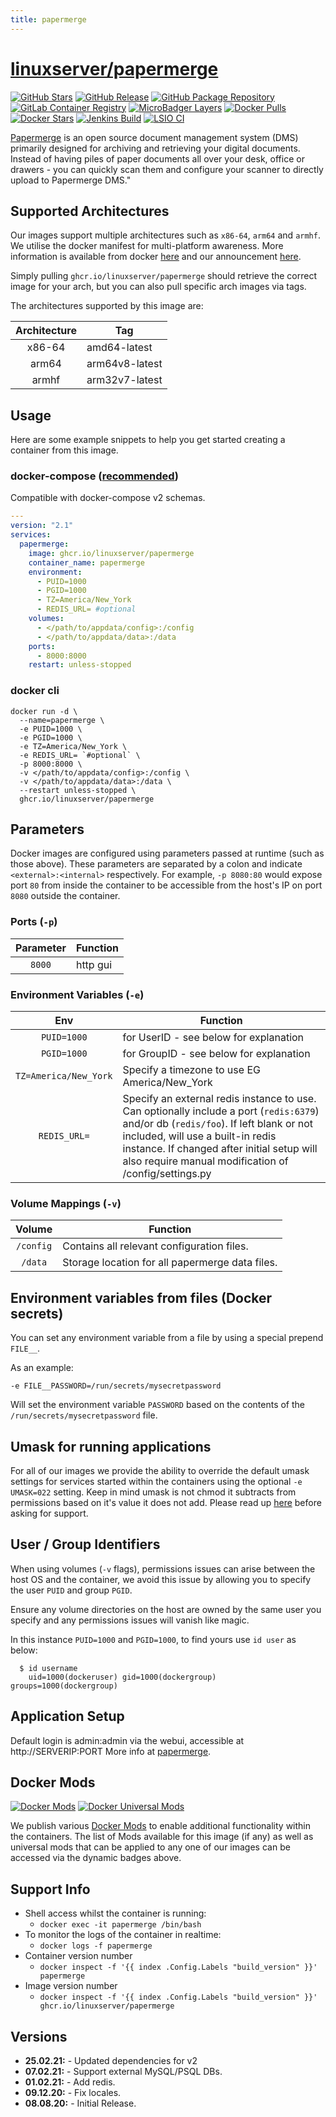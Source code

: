 ```yaml
---
title: papermerge
---
```

# [linuxserver/papermerge](https://github.com/linuxserver/docker-papermerge)

[![GitHub Stars](https://img.shields.io/github/stars/linuxserver/docker-papermerge.svg?color=94398d&labelColor=555555&logoColor=ffffff&style=for-the-badge&logo=github)](https://github.com/linuxserver/docker-papermerge)
[![GitHub Release](https://img.shields.io/github/release/linuxserver/docker-papermerge.svg?color=94398d&labelColor=555555&logoColor=ffffff&style=for-the-badge&logo=github)](https://github.com/linuxserver/docker-papermerge/releases)
[![GitHub Package Repository](https://img.shields.io/static/v1.svg?color=94398d&labelColor=555555&logoColor=ffffff&style=for-the-badge&label=linuxserver.io&message=GitHub%20Package&logo=github)](https://github.com/linuxserver/docker-papermerge/packages)
[![GitLab Container Registry](https://img.shields.io/static/v1.svg?color=94398d&labelColor=555555&logoColor=ffffff&style=for-the-badge&label=linuxserver.io&message=GitLab%20Registry&logo=gitlab)](https://gitlab.com/linuxserver.io/docker-papermerge/container_registry)
[![MicroBadger Layers](https://img.shields.io/microbadger/layers/linuxserver/papermerge.svg?color=94398d&labelColor=555555&logoColor=ffffff&style=for-the-badge)](https://microbadger.com/images/linuxserver/papermerge "Get your own version badge on microbadger.com")
[![Docker Pulls](https://img.shields.io/docker/pulls/linuxserver/papermerge.svg?color=94398d&labelColor=555555&logoColor=ffffff&style=for-the-badge&label=pulls&logo=docker)](https://hub.docker.com/r/linuxserver/papermerge)
[![Docker Stars](https://img.shields.io/docker/stars/linuxserver/papermerge.svg?color=94398d&labelColor=555555&logoColor=ffffff&style=for-the-badge&label=stars&logo=docker)](https://hub.docker.com/r/linuxserver/papermerge)
[![Jenkins Build](https://img.shields.io/jenkins/build?labelColor=555555&logoColor=ffffff&style=for-the-badge&jobUrl=https%3A%2F%2Fci.linuxserver.io%2Fjob%2FDocker-Pipeline-Builders%2Fjob%2Fdocker-papermerge%2Fjob%2Fmaster%2F&logo=jenkins)](https://ci.linuxserver.io/job/Docker-Pipeline-Builders/job/docker-papermerge/job/master/)
[![LSIO CI](https://img.shields.io/badge/dynamic/yaml?color=94398d&labelColor=555555&logoColor=ffffff&style=for-the-badge&label=CI&query=CI&url=https%3A%2F%2Fci-tests.linuxserver.io%2Flinuxserver%2Fpapermerge%2Flatest%2Fci-status.yml)](https://ci-tests.linuxserver.io/linuxserver/papermerge/latest/index.html)

[Papermerge](https://www.papermerge.com/) is an open source document management system (DMS) primarily designed for archiving and retrieving your digital documents. Instead of having piles of paper documents all over your desk, office or drawers - you can quickly scan them and configure your scanner to directly upload to Papermerge DMS."


## Supported Architectures

Our images support multiple architectures such as `x86-64`, `arm64` and `armhf`. We utilise the docker manifest for multi-platform awareness. More information is available from docker [here](https://github.com/docker/distribution/blob/master/docs/spec/manifest-v2-2.md#manifest-list) and our announcement [here](https://blog.linuxserver.io/2019/02/21/the-lsio-pipeline-project/).

Simply pulling `ghcr.io/linuxserver/papermerge` should retrieve the correct image for your arch, but you can also pull specific arch images via tags.

The architectures supported by this image are:

| Architecture | Tag |
| :----: | --- |
| x86-64 | amd64-latest |
| arm64 | arm64v8-latest |
| armhf | arm32v7-latest |


## Usage

Here are some example snippets to help you get started creating a container from this image.

### docker-compose ([recommended](https://docs.linuxserver.io/general/docker-compose))

Compatible with docker-compose v2 schemas.

```yaml
---
version: "2.1"
services:
  papermerge:
    image: ghcr.io/linuxserver/papermerge
    container_name: papermerge
    environment:
      - PUID=1000
      - PGID=1000
      - TZ=America/New_York
      - REDIS_URL= #optional
    volumes:
      - </path/to/appdata/config>:/config
      - </path/to/appdata/data>:/data
    ports:
      - 8000:8000
    restart: unless-stopped
```

### docker cli

```
docker run -d \
  --name=papermerge \
  -e PUID=1000 \
  -e PGID=1000 \
  -e TZ=America/New_York \
  -e REDIS_URL= `#optional` \
  -p 8000:8000 \
  -v </path/to/appdata/config>:/config \
  -v </path/to/appdata/data>:/data \
  --restart unless-stopped \
  ghcr.io/linuxserver/papermerge
```


## Parameters

Docker images are configured using parameters passed at runtime (such as those above). These parameters are separated by a colon and indicate `<external>:<internal>` respectively. For example, `-p 8080:80` would expose port `80` from inside the container to be accessible from the host's IP on port `8080` outside the container.

### Ports (`-p`)

| Parameter | Function |
| :----: | --- |
| `8000` | http gui |


### Environment Variables (`-e`)

| Env | Function |
| :----: | --- |
| `PUID=1000` | for UserID - see below for explanation |
| `PGID=1000` | for GroupID - see below for explanation |
| `TZ=America/New_York` | Specify a timezone to use EG America/New_York |
| `REDIS_URL=` | Specify an external redis instance to use. Can optionally include a port (`redis:6379`) and/or db (`redis/foo`). If left blank or not included, will use a built-in redis instance. If changed after initial setup will also require manual modification of /config/settings.py |

### Volume Mappings (`-v`)

| Volume | Function |
| :----: | --- |
| `/config` | Contains all relevant configuration files. |
| `/data` | Storage location for all papermerge data files. |



## Environment variables from files (Docker secrets)

You can set any environment variable from a file by using a special prepend `FILE__`.

As an example:

```
-e FILE__PASSWORD=/run/secrets/mysecretpassword
```

Will set the environment variable `PASSWORD` based on the contents of the `/run/secrets/mysecretpassword` file.

## Umask for running applications

For all of our images we provide the ability to override the default umask settings for services started within the containers using the optional `-e UMASK=022` setting.
Keep in mind umask is not chmod it subtracts from permissions based on it's value it does not add. Please read up [here](https://en.wikipedia.org/wiki/Umask) before asking for support.


## User / Group Identifiers

When using volumes (`-v` flags), permissions issues can arise between the host OS and the container, we avoid this issue by allowing you to specify the user `PUID` and group `PGID`.

Ensure any volume directories on the host are owned by the same user you specify and any permissions issues will vanish like magic.

In this instance `PUID=1000` and `PGID=1000`, to find yours use `id user` as below:

```
  $ id username
    uid=1000(dockeruser) gid=1000(dockergroup) groups=1000(dockergroup)
```

## Application Setup

Default login is admin:admin via the webui, accessible at http://SERVERIP:PORT
More info at [papermerge](https://www.papermerge.com/).


## Docker Mods
[![Docker Mods](https://img.shields.io/badge/dynamic/yaml?color=94398d&labelColor=555555&logoColor=ffffff&style=for-the-badge&label=papermerge&query=%24.mods%5B%27papermerge%27%5D.mod_count&url=https%3A%2F%2Fraw.githubusercontent.com%2Flinuxserver%2Fdocker-mods%2Fmaster%2Fmod-list.yml)](https://mods.linuxserver.io/?mod=papermerge "view available mods for this container.") [![Docker Universal Mods](https://img.shields.io/badge/dynamic/yaml?color=94398d&labelColor=555555&logoColor=ffffff&style=for-the-badge&label=universal&query=%24.mods%5B%27universal%27%5D.mod_count&url=https%3A%2F%2Fraw.githubusercontent.com%2Flinuxserver%2Fdocker-mods%2Fmaster%2Fmod-list.yml)](https://mods.linuxserver.io/?mod=universal "view available universal mods.")

We publish various [Docker Mods](https://github.com/linuxserver/docker-mods) to enable additional functionality within the containers. The list of Mods available for this image (if any) as well as universal mods that can be applied to any one of our images can be accessed via the dynamic badges above.


## Support Info

* Shell access whilst the container is running:
  * `docker exec -it papermerge /bin/bash`
* To monitor the logs of the container in realtime:
  * `docker logs -f papermerge`
* Container version number
  * `docker inspect -f '{{ index .Config.Labels "build_version" }}' papermerge`
* Image version number
  * `docker inspect -f '{{ index .Config.Labels "build_version" }}' ghcr.io/linuxserver/papermerge`

## Versions

* **25.02.21:** - Updated dependencies for v2
* **07.02.21:** - Support external MySQL/PSQL DBs.
* **01.02.21:** - Add redis.
* **09.12.20:** - Fix locales.
* **08.08.20:** - Initial Release.
